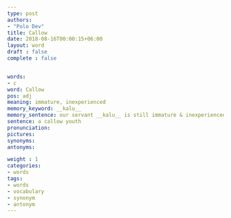 ```yaml
---
type: post
authors:
- "Polo Dev"
title: Callow
date: 2018-08-16T00:00:15+06:00
layout: word
draft : false
complete : false


words:
- c
word: Callow
pos: adj
meaning: immature, inexperienced
memory_keyword: __kalu__
memory_sentence: our servant __kalu__ is still immature & inexperienced.
sentence: a callow youth
pronunciation:
pictures:
synonyms:
antonyms:

weight : 1
categories:
- words
tags:
- words
- vocabulary
- synonym
- antonym
---
```

